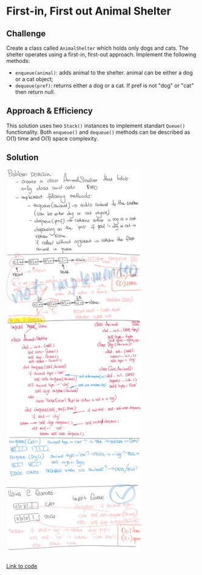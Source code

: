 # First-in, First out Animal Shelter

## Challenge

Create a class called `AnimalShelter` which holds only dogs and cats. The shelter operates using a first-in, first-out approach.
Implement the following methods:
- `enqueue(animal)`: adds animal to the shelter. animal can be either a dog or a cat object;
- `dequeue(pref)`: returns either a dog or a cat. If pref is not "dog" or "cat" then return null.

## Approach & Efficiency

This solution uses two `Stack()` instances to implement standart `Queue()` functionality. Both `enqueue()` and `dequeue()` methods can be described as O(1) time and O(1) space complexity.

## Solution

<img src="../../assets/fifo_animal_shelter.png" alt="Whiteboard Solution" style="max-width:100%;">

<a href="../../challenges/fifo_animal_shelter/fifo_animal_shelter.py">Link to code</a>
